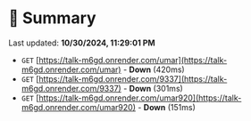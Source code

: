 # 📖 Summary
Last updated: **10/30/2024, 11:29:01 PM**

- `GET` [https://talk-m6gd.onrender.com/umar](https://talk-m6gd.onrender.com/umar) - **Down** (420ms)
- `GET` [https://talk-m6gd.onrender.com/9337](https://talk-m6gd.onrender.com/9337) - **Down** (301ms)
- `GET` [https://talk-m6gd.onrender.com/umar920](https://talk-m6gd.onrender.com/umar920) - **Down** (151ms)
